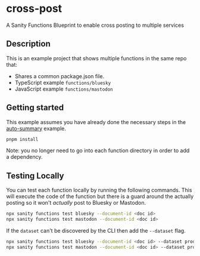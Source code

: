 # cross-post

A Sanity Functions Blueprint to enable cross posting to multiple services

## Description

This is an example project that shows multiple functions in the same repo that:

- Shares a common package.json file.
- TypeScript example `functions/bluesky`
- JavaScript example `functions/mastodon`

## Getting started

This example assumes you have already done the necessary steps in the [auto-summary](https://github.com/sanity-io/sanity/blob/main/examples/functions/auto-summary/README.md) example.

```bash
pnpm install
```

Note: you no longer need to go into each function directory in order to add a dependency.

## Testing Locally

You can test each function locally by running the following commands. This will execute the code of the function but there is a guard around the actually posting so it won't _actually_ post to Bluesky or Mastodon.

```bash
npx sanity functions test bluesky --document-id <doc id>
npx sanity functions test mastodon --document-id <doc id>
```

If the `dataset` can't be discovered by the CLI then add the `--dataset` flag.

```bash
npx sanity functions test bluesky --document-id <doc id> --dataset production
npx sanity functions test mastodon --document-id <doc id> --dataset production
```
